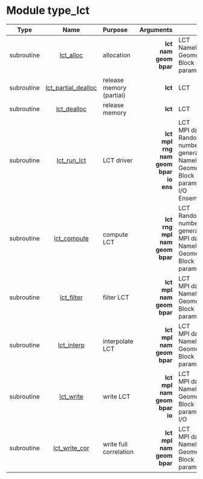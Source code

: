 # Module type_lct

| Type | Name | Purpose | Arguments |     | Type | Intent |
| :--: | :--: | :------ | ----: | :-------- | :--: | :----: |
| subroutine | [lct_alloc](https://github.com/JCSDA/saber/tree/develop/src/saber/bump/type_lct.F90#L58) | allocation | **lct**<br>**nam**<br>**geom**<br>**bpar** |  LCT<br> Namelist<br> Geometry<br> Block parameters | class(lct_type)<br>type(nam_type)<br>type(geom_type)<br>type(bpar_type) | inout<br>in<br>in<br>in |
| subroutine | [lct_partial_dealloc](https://github.com/JCSDA/saber/tree/develop/src/saber/bump/type_lct.F90#L83) | release memory (partial) | **lct** |  LCT | class(lct_type) | inout |
| subroutine | [lct_dealloc](https://github.com/JCSDA/saber/tree/develop/src/saber/bump/type_lct.F90#L106) | release memory | **lct** |  LCT | class(lct_type) | inout |
| subroutine | [lct_run_lct](https://github.com/JCSDA/saber/tree/develop/src/saber/bump/type_lct.F90#L140) | LCT driver | **lct**<br>**mpl**<br>**rng**<br>**nam**<br>**geom**<br>**bpar**<br>**io**<br>**ens** |  LCT<br> MPI data<br> Random number generator<br> Namelist<br> Geometry<br> Block parameters<br> I/O<br> Ensemble | class(lct_type)<br>type(mpl_type)<br>type(rng_type)<br>type(nam_type)<br>type(geom_type)<br>type(bpar_type)<br>type(io_type)<br>type(ens_type) | inout<br>inout<br>inout<br>inout<br>in<br>in<br>in<br>in |
| subroutine | [lct_compute](https://github.com/JCSDA/saber/tree/develop/src/saber/bump/type_lct.F90#L223) | compute LCT | **lct**<br>**rng**<br>**mpl**<br>**nam**<br>**geom**<br>**bpar** |  LCT<br> Random number generator<br> MPI data<br> Namelist<br> Geometry<br> Block parameters | class(lct_type)<br>type(rng_type)<br>type(mpl_type)<br>type(nam_type)<br>type(geom_type)<br>type(bpar_type) | inout<br>inout<br>inout<br>in<br>in<br>in |
| subroutine | [lct_filter](https://github.com/JCSDA/saber/tree/develop/src/saber/bump/type_lct.F90#L261) | filter LCT | **lct**<br>**mpl**<br>**nam**<br>**geom**<br>**bpar** |  LCT<br> MPI data<br> Namelist<br> Geometry<br> Block parameters | class(lct_type)<br>type(mpl_type)<br>type(nam_type)<br>type(geom_type)<br>type(bpar_type) | inout<br>inout<br>in<br>in<br>in |
| subroutine | [lct_interp](https://github.com/JCSDA/saber/tree/develop/src/saber/bump/type_lct.F90#L291) | interpolate LCT | **lct**<br>**mpl**<br>**nam**<br>**geom**<br>**bpar** |  LCT<br> MPI data<br> Namelist<br> Geometry<br> Block parameters | class(lct_type)<br>type(mpl_type)<br>type(nam_type)<br>type(geom_type)<br>type(bpar_type) | inout<br>inout<br>in<br>in<br>in |
| subroutine | [lct_write](https://github.com/JCSDA/saber/tree/develop/src/saber/bump/type_lct.F90#L322) | write LCT | **lct**<br>**mpl**<br>**nam**<br>**geom**<br>**bpar**<br>**io** |  LCT<br> MPI data<br> Namelist<br> Geometry<br> Block parameters<br> I/O | class(lct_type)<br>type(mpl_type)<br>type(nam_type)<br>type(geom_type)<br>type(bpar_type)<br>type(io_type) | inout<br>inout<br>in<br>in<br>in<br>in |
| subroutine | [lct_write_cor](https://github.com/JCSDA/saber/tree/develop/src/saber/bump/type_lct.F90#L355) | write full correlation | **lct**<br>**mpl**<br>**nam**<br>**geom**<br>**bpar** |  LCT<br> MPI data<br> Namelist<br> Geometry<br> Block parameters | class(lct_type)<br>type(mpl_type)<br>type(nam_type)<br>type(geom_type)<br>type(bpar_type) | inout<br>inout<br>in<br>in<br>in |
